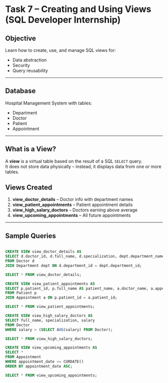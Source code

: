 #  Task 7 – Creating and Using Views (SQL Developer Internship)

##  Objective
Learn how to create, use, and manage SQL views for:
- Data abstraction
- Security
- Query reusability

---

##  Database
Hospital Management System with tables:
- Department
- Doctor
- Patient
- Appointment

---

##  What is a View?
A **view** is a virtual table based on the result of a SQL `SELECT` query.  
It does not store data physically – instead, it displays data from one or more tables.

##  Views Created
1. **view_doctor_details** – Doctor info with department names  
2. **view_patient_appointments** – Patient appointment details  
3. **view_high_salary_doctors** – Doctors earning above average  
4. **view_upcoming_appointments** – All future appointments  

---

## Sample Queries
```sql

CREATE VIEW view_doctor_details AS
SELECT d.doctor_id, d.full_name, d.specialization, dept.department_name, d.salary
FROM Doctor d
JOIN Department dept ON d.department_id = dept.department_id;

SELECT * FROM view_doctor_details;

CREATE VIEW view_patient_appointments AS
SELECT p.patient_id, p.full_name AS patient_name, a.doctor_name, a.appointment_date, a.status
FROM Patient p
JOIN Appointment a ON p.patient_id = a.patient_id;

SELECT * FROM view_patient_appointments;

CREATE VIEW view_high_salary_doctors AS
SELECT full_name, specialization, salary
FROM Doctor
WHERE salary > (SELECT AVG(salary) FROM Doctor);

SELECT * FROM view_high_salary_doctors;

CREATE VIEW view_upcoming_appointments AS
SELECT *
FROM Appointment
WHERE appointment_date >= CURDATE()
ORDER BY appointment_date ASC;

SELECT * FROM view_upcoming_appointments;
